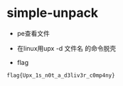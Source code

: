 
# simple-unpack


* pe查看文件

* 在linux用upx -d 文件名 的命令脱壳

* flag
``` 
flag{Upx_1s_n0t_a_d3liv3r_c0mp4ny}
```
